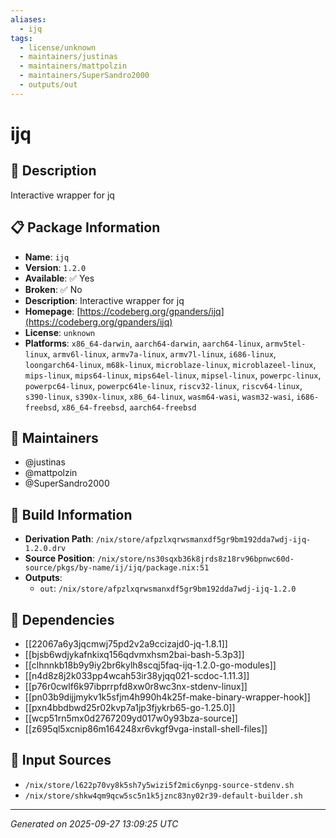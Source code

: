 ```yaml
---
aliases:
  - ijq
tags:
  - license/unknown
  - maintainers/justinas
  - maintainers/mattpolzin
  - maintainers/SuperSandro2000
  - outputs/out
---
```


# ijq

## 📝 Description

Interactive wrapper for jq

## 📋 Package Information

- **Name**: `ijq`
- **Version**: `1.2.0`
- **Available**: ✅ Yes
- **Broken**: ✅ No
- **Description**: Interactive wrapper for jq
- **Homepage**: [https://codeberg.org/gpanders/ijq](https://codeberg.org/gpanders/ijq)
- **License**: `unknown`
- **Platforms**: `x86_64-darwin`, `aarch64-darwin`, `aarch64-linux`, `armv5tel-linux`, `armv6l-linux`, `armv7a-linux`, `armv7l-linux`, `i686-linux`, `loongarch64-linux`, `m68k-linux`, `microblaze-linux`, `microblazeel-linux`, `mips-linux`, `mips64-linux`, `mips64el-linux`, `mipsel-linux`, `powerpc-linux`, `powerpc64-linux`, `powerpc64le-linux`, `riscv32-linux`, `riscv64-linux`, `s390-linux`, `s390x-linux`, `x86_64-linux`, `wasm64-wasi`, `wasm32-wasi`, `i686-freebsd`, `x86_64-freebsd`, `aarch64-freebsd`
## 👥 Maintainers

- @justinas
- @mattpolzin
- @SuperSandro2000


## 🔧 Build Information

- **Derivation Path**: `/nix/store/afpzlxqrwsmanxdf5gr9bm192dda7wdj-ijq-1.2.0.drv`
- **Source Position**: `/nix/store/ns30sqxb36k8jrds8z18rv96bpnwc60d-source/pkgs/by-name/ij/ijq/package.nix:51`
- **Outputs**:
  - `out`:  `/nix/store/afpzlxqrwsmanxdf5gr9bm192dda7wdj-ijq-1.2.0`

## 🔗 Dependencies

- [[22067a6y3jqcmwj75pd2v2a9ccizajd0-jq-1.8.1]]
- [[bjsb6wdjykafnkixq156qdvmxhsm2bai-bash-5.3p3]]
- [[clhnnkb18b9y9iy2br6kylh8scqj5faq-ijq-1.2.0-go-modules]]
- [[n4d8z8j2k033pp4wcah53ir38yjqq021-scdoc-1.11.3]]
- [[p76r0cwlf6k97ibprrpfd8xw0r8wc3nx-stdenv-linux]]
- [[pn03b9dijjmykv1k5sfjm4h990h4k25f-make-binary-wrapper-hook]]
- [[pxn4bbdbwd25r02kvp7a1jp3fjykrb65-go-1.25.0]]
- [[wcp51rn5mx0d2767209yd017w0y93bza-source]]
- [[z695ql5xcnip86m164248xr6vkgf9vga-install-shell-files]]

## 📁 Input Sources

- `/nix/store/l622p70vy8k5sh7y5wizi5f2mic6ynpg-source-stdenv.sh`
- `/nix/store/shkw4qm9qcw5sc5n1k5jznc83ny02r39-default-builder.sh`

---
*Generated on 2025-09-27 13:09:25 UTC*
